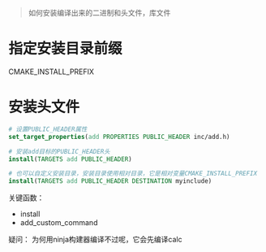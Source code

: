 >如何安装编译出来的二进制和头文件，库文件

# 指定安装目录前缀
CMAKE_INSTALL_PREFIX  

# 安装头文件
```cmake
# 设置PUBLIC_HEADER属性
set_target_properties(add PROPERTIES PUBLIC_HEADER inc/add.h)

# 安装add目标的PUBLIC_HEADER头
install(TARGETS add PUBLIC_HEADER)

# 也可以自定义安装目录，安装目录使用相对目录，它是相对变量CMAKE_INSTALL_PREFIX
install(TARGETS add PUBLIC_HEADER DESTINATION myinclude)
```

关键函数：  
* install
* add_custom_command

疑问：
为何用ninja构建器编译不过呢，它会先编译calc